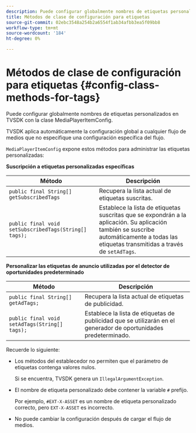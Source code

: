 ```yaml
---
description: Puede configurar globalmente nombres de etiquetas personalizados en TVSDK con la clase MediaPlayerItemConfig.
title: Métodos de clase de configuración para etiquetas
source-git-commit: 02ebc3548a254b2a6554f1ab34afbb3ea5f09bb8
workflow-type: tm+mt
source-wordcount: '184'
ht-degree: 0%

---
```


# Métodos de clase de configuración para etiquetas {#config-class-methods-for-tags}

Puede configurar globalmente nombres de etiquetas personalizados en TVSDK con la clase MediaPlayerItemConfig.

TVSDK aplica automáticamente la configuración global a cualquier flujo de medios que no especifique una configuración específica del flujo.

`MediaPlayerItemConfig` expone estos métodos para administrar las etiquetas personalizadas:

**Suscripción a etiquetas personalizadas específicas**

| <b>Método</b> | <b>Descripción</b> |
|--- |--- |
| `public final String[] getSubscribedTags` | Recupera la lista actual de etiquetas suscritas. |
| `public final void setSubscribedTags(String[] tags);` | Establece la lista de etiquetas suscritas que se expondrán a la aplicación.  Su aplicación también se suscribe automáticamente a todas las etiquetas transmitidas a través de `setAdTags`. |

**Personalizar las etiquetas de anuncio utilizadas por el detector de oportunidades predeterminado**

| <b>Método</b> | <b>Descripción</b> |
|--- |--- |
| `public final String[] getAdTags;` | Recupera la lista actual de etiquetas de publicidad. |
| `public final void setAdTags(String[] tags);` | Establece la lista de etiquetas de publicidad que se utilizarán en el generador de oportunidades predeterminado. |

Recuerde lo siguiente:

* Los métodos del establecedor no permiten que el parámetro de etiquetas contenga valores nulos.

  Si se encuentra, TVSDK genera un `IllegalArgumentException`.
* El nombre de etiqueta personalizado debe contener la variable `#` prefijo.

  Por ejemplo, `#EXT-X-ASSET` es un nombre de etiqueta personalizado correcto, pero `EXT-X-ASSET` es incorrecto.

* No puede cambiar la configuración después de cargar el flujo de medios.
